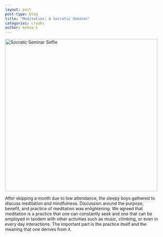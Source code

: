 ```yaml
---
layout: post
post-type: blog
title: "Meditation: A Socratic Seminar"
categories: croaks
author: kekoa-1
---
```


<img src="https://lh3.googleusercontent.com/pw/ABLVV87m5sG08oSTH5Yn2WXuDnLGfMzfoaoRgjoPgKkBvJQmiyig5C_N2r262AIx8Ok1JHc4OXKwH63s8zJQrYFstoSm7FnoK7qZmiaEhRqIEc6J7T4neVxAWEHyG92AJLp9jAUzIwqCUrZEDpfjVcWyPlU=w2048-h1536-s-no-gm?authuser=0" alt="Socratic Seminar Selfie" width="500"/>

After skipping a month due to low attendance, the sleepy boys gathered to discuss meditation and mindfulness. Discussion around the purpose, benefit, and practice of meditation was enlightening. We agreed that meditation is a practice that one can constantly seek and one that can be employed in tandem with other activities such as music, climbing, or even in every day interactions. The important part is the practice itself and the meaning that one derives from it.
